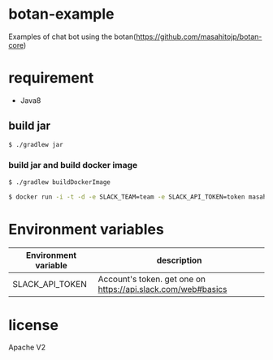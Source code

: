 # botan-example

Examples of chat bot using the botan(https://github.com/masahitojp/botan-core)

# requirement

* Java8

## build jar

~~~sh
$ ./gradlew jar
~~~

### build jar and build docker image

~~~sh
$ ./gradlew buildDockerImage
~~~

~~~sh
$ docker run -i -t -d -e SLACK_TEAM=team -e SLACK_API_TOKEN=token masahitojp/botan-example:latest 
~~~


# Environment variables

|Environment variable|description|
|--------------|---------|
|SLACK_API_TOKEN   |Account's token. get one on https://api.slack.com/web#basics|

# license

Apache V2